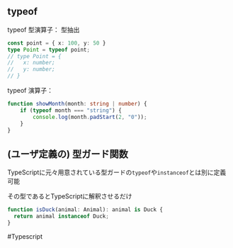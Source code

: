 
## typeof

typeof 型演算子： 型抽出
```typescript
const point = { x: 100, y: 50 }
type Point = typeof point;
// type Point = {
//   x: number;
//   y: number;
// }
```

typeof 演算子： 
```typescript
function showMonth(month: string | number) {
	if (typeof month === "string") {
		console.log(month.padStart(2, "0"));
	}
}
```


## (ユーザ定義の) 型ガード関数

TypeScriptに元々用意されている型ガードの`typeof`や`instanceof`とは別に定義可能

その型であるとTypeScriptに解釈させるだけ

```typescript
function isDuck(animal: Animal): animal is Duck {
  return animal instanceof Duck;
}
```

#Typescript